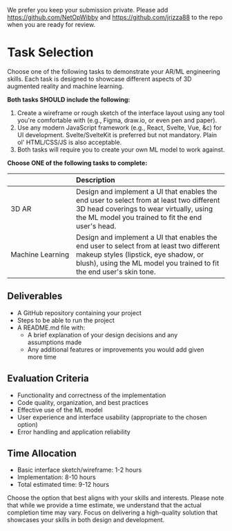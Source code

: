 We prefer you keep your submission private. Please add https://github.com/NetOpWibby and https://github.com/jrizza88 to the repo when you are ready for review.

# Task Selection

Choose one of the following tasks to demonstrate your AR/ML engineering skills. Each task is designed to showcase different aspects of 3D augmented reality and machine learning.

**Both tasks SHOULD include the following:**

1. Create a wireframe or rough sketch of the interface layout using any tool you're comfortable with (e.g., Figma, draw.io, or even pen and paper).
2. Use any modern JavaScript framework (e.g., React, Svelte, Vue, &c) for UI development. Svelte/SvelteKit is preferred but not mandatory. Plain ol' HTML/CSS/JS is also acceptable.
3. Both tasks will require you to create your own ML model to work against.

**Choose ONE of the following tasks to complete:**

|                  | Description |
| ---------------- | :---------- |
| 3D AR            | Design and implement a UI that enables the end user to select from at least two different 3D head coverings to wear virtually, using the ML model you trained to fit the end user's head. |
| Machine Learning | Design and implement a UI that enables the end user to select from at least two different makeup styles (lipstick, eye shadow, or blush), using the ML model you trained to fit the end user's skin tone. |

## Deliverables

- A GitHub repository containing your project
- Steps to be able to run the project
- A README.md file with:
  - A brief explanation of your design decisions and any assumptions made
  - Any additional features or improvements you would add given more time

## Evaluation Criteria

- Functionality and correctness of the implementation
- Code quality, organization, and best practices
- Effective use of the ML model
- User experience and interface usability (appropriate to the chosen option)
- Error handling and application reliability

## Time Allocation

- Basic interface sketch/wireframe: 1-2 hours
- Implementation: 8-10 hours
- Total estimated time: 9-12 hours

Choose the option that best aligns with your skills and interests. Please note that while we provide a time estimate, we understand that the actual completion time may vary. Focus on delivering a high-quality solution that showcases your skills in both design and development.
